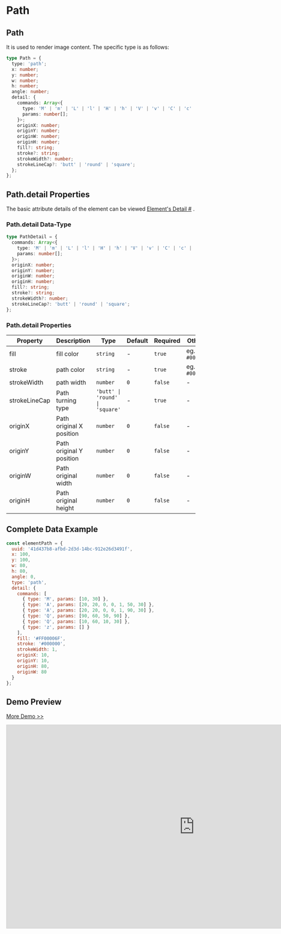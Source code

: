 # Path

## Path

It is used to render image content. The specific type is as follows:

```ts
type Path = {
  type: 'path';
  x: number;
  y: number;
  w: number;
  h: number;
  angle: number;
  detail: {
    commands: Array<{
      type: 'M' | 'm' | 'L' | 'l' | 'H' | 'h' | 'V' | 'v' | 'C' | 'c' | 'S' | 's' | 'Q' | 'q' | 'T' | 't' | 'A' | 'a' | 'Z' | 'z';
      params: number[];
    }>;
    originX: number;
    originY: number;
    originW: number;
    originH: number;
    fill?: string;
    stroke?: string;
    strokeWidth?: number;
    strokeLineCap?: 'butt' | 'round' | 'square';
  };
};
```

## Path.detail Properties

The basic attribute details of the element can be viewed [Element's Detail #](./info.md#element-s-detail) .

### Path.detail Data-Type

```ts
type PathDetail = {
  commands: Array<{
    type: 'M' | 'm' | 'L' | 'l' | 'H' | 'h' | 'V' | 'v' | 'C' | 'c' | 'S' | 's' | 'Q' | 'q' | 'T' | 't' | 'A' | 'a' | 'Z' | 'z';
    params: number[];
  }>;
  originX: number;
  originY: number;
  originW: number;
  originH: number;
  fill?: string;
  stroke?: string;
  strokeWidth?: number;
  strokeLineCap?: 'butt' | 'round' | 'square';
};
```

### Path.detail Properties

| Property      | Description              | Type                            | Default | Required | Others        |
| ------------- | ------------------------ | ------------------------------- | ------- | -------- | ------------- |
| fill          | fill color               | `string`                        | -       | `true`   | eg. `#000000` |
| stroke        | path color               | `string`                        | -       | `true`   | eg. `#000000` |
| strokeWidth   | path width               | `number`                        | `0`     | `false`  | -             |
| strokeLineCap | Path turning type        | `'butt' \| 'round' \| 'square'` | -       | `true`   | -             |
| originX       | Path original X position | `number`                        | `0`     | `false`  | -             |
| originY       | Path original Y position | `number`                        | `0`     | `false`  | -             |
| originW       | Path original width      | `number`                        | `0`     | `false`  | -             |
| originH       | Path original height     | `number`                        | `0`     | `false`  | -             |

## Complete Data Example

```js
const elementPath = {
  uuid: '41d437b8-afbd-2d3d-14bc-912e26d3491f',
  x: 100,
  y: 100,
  w: 80,
  h: 80,
  angle: 0,
  type: 'path',
  detail: {
    commands: [
      { type: 'M', params: [10, 30] },
      { type: 'A', params: [20, 20, 0, 0, 1, 50, 30] },
      { type: 'A', params: [20, 20, 0, 0, 1, 90, 30] },
      { type: 'Q', params: [90, 60, 50, 90] },
      { type: 'Q', params: [10, 60, 10, 30] },
      { type: 'z', params: [] }
    ],
    fill: '#FF00006F',
    stroke: '#000000',
    strokeWidth: 1,
    originX: 10,
    originY: 10,
    originH: 80,
    originW: 80
  }
};
```

## Demo Preview

[More Demo >>](https://idrawjs.com/playground/?demo=elem-path)

<iframe class="idraw-playground-preview" 
    src="https://idrawjs.com/playground/?demo=elem-path&header=false&sider=false&default-editor-split=50" 
    width="1000" height="540" frameborder="no" border="0"
    style="border: 1px solid #cecece; margin: 0px auto;"
  ></iframe>
